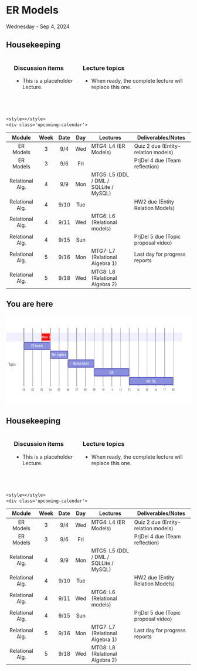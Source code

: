 # ER Models

Wednesday - Sep 4, 2024

## Housekeeping

<div class="columns">

<div class="column" width="9%">

</div>

<div class="column" width="45%">

### Discussion items

- This is a placeholder Lecture.

</div>

<div class="column" width="40%">

### Lecture topics

- When ready, the complete lecture will replace this one.

</div>

</div>

<div style="margin-top:25px">

 

</div>

<div>

    <style></style>
    <div class='upcoming-calendar'>

|     Module      | Week | Date | Day | Lectures                               | Deliverables/Notes                  |
|:---------------:|:----:|:----:|:---:|----------------------------------------|-------------------------------------|
|    ER Models    |  3   | 9/4  | Wed | MTG4: L4 (ER Models)                   | Quiz 2 due (Entity-relation models) |
|    ER Models    |  3   | 9/6  | Fri |                                        | PrjDel 4 due (Team reflection)      |
| Relational Alg. |  4   | 9/9  | Mon | MTG5: L5 (DDL / DML / SQLLite / MySQL) |                                     |
| Relational Alg. |  4   | 9/10 | Tue |                                        | HW2 due (Entity Relation Models)    |
| Relational Alg. |  4   | 9/11 | Wed | MTG6: L6 (Relational models)           |                                     |
| Relational Alg. |  4   | 9/15 | Sun |                                        | PrjDel 5 due (Topic proposal video) |
| Relational Alg. |  5   | 9/16 | Mon | MTG7: L7 (Relational Algebra 1)        | Last day for progress reports       |
| Relational Alg. |  5   | 9/18 | Wed | MTG8: L8 (Relational Algebra 2)        |                                     |

</div>

</div>

## You are here

<img src="lecture-04_files\figure-commonmark\mermaid-figure-1.png"
style="width:8.17in;height:2.54in" />

## Housekeeping

<div class="columns">

<div class="column" width="9%">

</div>

<div class="column" width="45%">

### Discussion items

- This is a placeholder Lecture.

</div>

<div class="column" width="40%">

### Lecture topics

- When ready, the complete lecture will replace this one.

</div>

</div>

<div style="margin-top:25px">

 

</div>

<div>

    <style></style>
    <div class='upcoming-calendar'>

|     Module      | Week | Date | Day | Lectures                               | Deliverables/Notes                  |
|:---------------:|:----:|:----:|:---:|----------------------------------------|-------------------------------------|
|    ER Models    |  3   | 9/4  | Wed | MTG4: L4 (ER Models)                   | Quiz 2 due (Entity-relation models) |
|    ER Models    |  3   | 9/6  | Fri |                                        | PrjDel 4 due (Team reflection)      |
| Relational Alg. |  4   | 9/9  | Mon | MTG5: L5 (DDL / DML / SQLLite / MySQL) |                                     |
| Relational Alg. |  4   | 9/10 | Tue |                                        | HW2 due (Entity Relation Models)    |
| Relational Alg. |  4   | 9/11 | Wed | MTG6: L6 (Relational models)           |                                     |
| Relational Alg. |  4   | 9/15 | Sun |                                        | PrjDel 5 due (Topic proposal video) |
| Relational Alg. |  5   | 9/16 | Mon | MTG7: L7 (Relational Algebra 1)        | Last day for progress reports       |
| Relational Alg. |  5   | 9/18 | Wed | MTG8: L8 (Relational Algebra 2)        |                                     |

</div>

</div>
